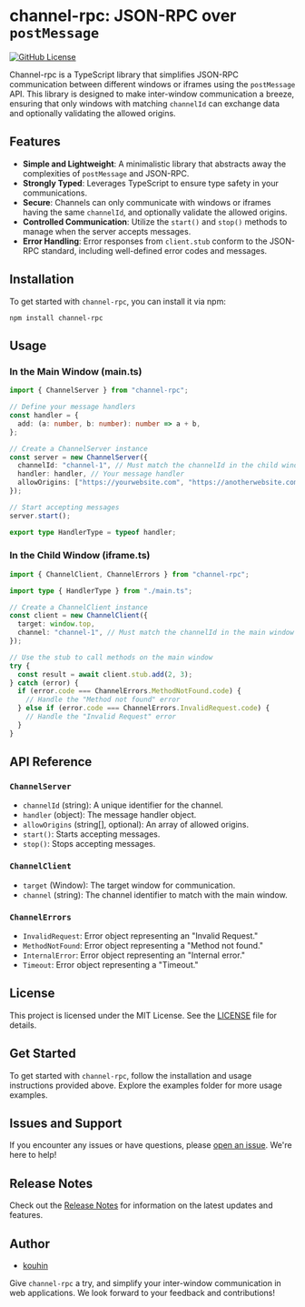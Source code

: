 # channel-rpc: JSON-RPC over `postMessage`

[![GitHub License](https://img.shields.io/badge/license-MIT-brightgreen.svg)](https://github.com/kouhin/channel-rpc/blob/main/LICENSE)

Channel-rpc is a TypeScript library that simplifies JSON-RPC communication between different windows or iframes using the `postMessage` API. This library is designed to make inter-window communication a breeze, ensuring that only windows with matching `channelId` can exchange data and optionally validating the allowed origins.

## Features

- **Simple and Lightweight**: A minimalistic library that abstracts away the complexities of `postMessage` and JSON-RPC.
- **Strongly Typed**: Leverages TypeScript to ensure type safety in your communications.
- **Secure**: Channels can only communicate with windows or iframes having the same `channelId`, and optionally validate the allowed origins.
- **Controlled Communication**: Utilize the `start()` and `stop()` methods to manage when the server accepts messages.
- **Error Handling**: Error responses from `client.stub` conform to the JSON-RPC standard, including well-defined error codes and messages.

## Installation

To get started with `channel-rpc`, you can install it via npm:

```shell
npm install channel-rpc
```

## Usage

### In the Main Window (main.ts)

```typescript
import { ChannelServer } from "channel-rpc";

// Define your message handlers
const handler = {
  add: (a: number, b: number): number => a + b,
};

// Create a ChannelServer instance
const server = new ChannelServer({
  channelId: "channel-1", // Must match the channelId in the child window
  handler: handler, // Your message handler
  allowOrigins: ["https://yourwebsite.com", "https://anotherwebsite.com"], // Optional allowed origins
});

// Start accepting messages
server.start();

export type HandlerType = typeof handler;
```

### In the Child Window (iframe.ts)

```typescript
import { ChannelClient, ChannelErrors } from "channel-rpc";

import type { HandlerType } from "./main.ts";

// Create a ChannelClient instance
const client = new ChannelClient({
  target: window.top,
  channel: "channel-1", // Must match the channelId in the main window
});

// Use the stub to call methods on the main window
try {
  const result = await client.stub.add(2, 3);
} catch (error) {
  if (error.code === ChannelErrors.MethodNotFound.code) {
    // Handle the "Method not found" error
  } else if (error.code === ChannelErrors.InvalidRequest.code) {
    // Handle the "Invalid Request" error
  }
}
```

## API Reference

### `ChannelServer`

- `channelId` (string): A unique identifier for the channel.
- `handler` (object): The message handler object.
- `allowOrigins` (string[], optional): An array of allowed origins.
- `start()`: Starts accepting messages.
- `stop()`: Stops accepting messages.

### `ChannelClient`

- `target` (Window): The target window for communication.
- `channel` (string): The channel identifier to match with the main window.

### `ChannelErrors`

- `InvalidRequest`: Error object representing an "Invalid Request."
- `MethodNotFound`: Error object representing a "Method not found."
- `InternalError`: Error object representing an "Internal error."
- `Timeout`: Error object representing a "Timeout."

## License

This project is licensed under the MIT License. See the [LICENSE](https://github.com/kouhin/channel-rpc/blob/main/LICENSE) file for details.

## Get Started

To get started with `channel-rpc`, follow the installation and usage instructions provided above. Explore the examples folder for more usage examples.

## Issues and Support

If you encounter any issues or have questions, please [open an issue](https://github.com/kouhin/channel-rpc/issues). We're here to help!

## Release Notes

Check out the [Release Notes](https://github.com/kouhin/channel-rpc/releases) for information on the latest updates and features.

## Author

- [kouhin](https://github.com/kouhin)

Give `channel-rpc` a try, and simplify your inter-window communication in web applications. We look forward to your feedback and contributions!
